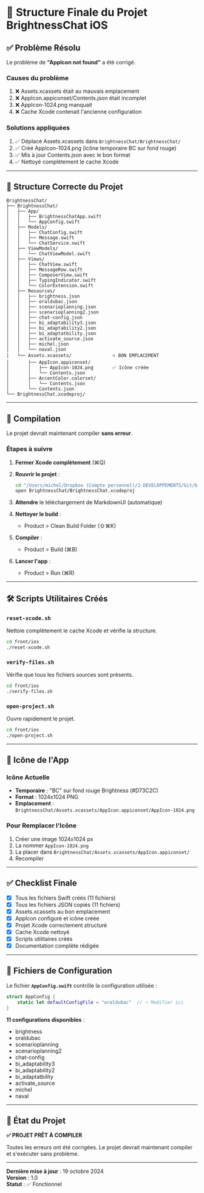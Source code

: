 # 📁 Structure Finale du Projet BrightnessChat iOS

## ✅ Problème Résolu

Le problème de **"AppIcon not found"** a été corrigé.

### Causes du problème
1. ❌ Assets.xcassets était au mauvais emplacement
2. ❌ AppIcon.appiconset/Contents.json était incomplet
3. ❌ AppIcon-1024.png manquait
4. ❌ Cache Xcode contenait l'ancienne configuration

### Solutions appliquées
1. ✅ Déplacé Assets.xcassets dans `BrightnessChat/BrightnessChat/`
2. ✅ Créé AppIcon-1024.png (icône temporaire BC sur fond rouge)
3. ✅ Mis à jour Contents.json avec le bon format
4. ✅ Nettoyé complètement le cache Xcode

---

## 📂 Structure Correcte du Projet

```
BrightnessChat/
├── BrightnessChat/
│   ├── App/
│   │   ├── BrightnessChatApp.swift
│   │   └── AppConfig.swift
│   ├── Models/
│   │   ├── ChatConfig.swift
│   │   ├── Message.swift
│   │   └── ChatService.swift
│   ├── ViewModels/
│   │   └── ChatViewModel.swift
│   ├── Views/
│   │   ├── ChatView.swift
│   │   ├── MessageRow.swift
│   │   ├── ComposerView.swift
│   │   ├── TypingIndicator.swift
│   │   └── ColorExtension.swift
│   ├── Resources/
│   │   ├── brightness.json
│   │   ├── oraldubac.json
│   │   ├── scenarioplanning.json
│   │   ├── scenarioplanning2.json
│   │   ├── chat-config.json
│   │   ├── bi_adaptability3.json
│   │   ├── bi_adaptability2.json
│   │   ├── bi_adaptatbility.json
│   │   ├── activate_source.json
│   │   ├── michel.json
│   │   └── naval.json
│   └── Assets.xcassets/               ⭐ BON EMPLACEMENT
│       ├── AppIcon.appiconset/
│       │   ├── AppIcon-1024.png       ✅ Icône créée
│       │   └── Contents.json
│       ├── AccentColor.colorset/
│       │   └── Contents.json
│       └── Contents.json
└── BrightnessChat.xcodeproj/
```

---

## 🚀 Compilation

Le projet devrait maintenant compiler **sans erreur**.

### Étapes à suivre

1. **Fermer Xcode complètement** (⌘Q)

2. **Rouvrir le projet** :
   ```bash
   cd "/Users/michel/Dropbox (Compte personnel)/1-DEVELOPPEMENTS/Git/brightnessaiv3/front/ios"
   open BrightnessChat/BrightnessChat.xcodeproj
   ```

3. **Attendre** le téléchargement de MarkdownUI (automatique)

4. **Nettoyer le build** :
   - Product > Clean Build Folder (⇧⌘K)

5. **Compiler** :
   - Product > Build (⌘B)

6. **Lancer l'app** :
   - Product > Run (⌘R)

---

## 🛠️ Scripts Utilitaires Créés

### `reset-xcode.sh`
Nettoie complètement le cache Xcode et vérifie la structure.

```bash
cd front/ios
./reset-xcode.sh
```

### `verify-files.sh`
Vérifie que tous les fichiers sources sont présents.

```bash
cd front/ios
./verify-files.sh
```

### `open-project.sh`
Ouvre rapidement le projet.

```bash
cd front/ios
./open-project.sh
```

---

## 🎨 Icône de l'App

### Icône Actuelle
- **Temporaire** : "BC" sur fond rouge Brightness (#D73C2C)
- **Format** : 1024x1024 PNG
- **Emplacement** : `BrightnessChat/Assets.xcassets/AppIcon.appiconset/AppIcon-1024.png`

### Pour Remplacer l'Icône

1. Créer une image 1024x1024 px
2. La nommer `AppIcon-1024.png`
3. La placer dans `BrightnessChat/Assets.xcassets/AppIcon.appiconset/`
4. Recompiler

---

## ✅ Checklist Finale

- [x] Tous les fichiers Swift créés (11 fichiers)
- [x] Tous les fichiers JSON copiés (11 fichiers)
- [x] Assets.xcassets au bon emplacement
- [x] AppIcon configuré et icône créée
- [x] Projet Xcode correctement structuré
- [x] Cache Xcode nettoyé
- [x] Scripts utilitaires créés
- [x] Documentation complète rédigée

---

## 📝 Fichiers de Configuration

Le fichier **`AppConfig.swift`** contrôle la configuration utilisée :

```swift
struct AppConfig {
    static let defaultConfigFile = "oraldubac"  // ⭐ Modifier ici
}
```

**11 configurations disponibles** :
- brightness
- oraldubac
- scenarioplanning
- scenarioplanning2
- chat-config
- bi_adaptability3
- bi_adaptability2
- bi_adaptatbility
- activate_source
- michel
- naval

---

## 🎉 État du Projet

**✅ PROJET PRÊT À COMPILER**

Toutes les erreurs ont été corrigées. Le projet devrait maintenant compiler et s'exécuter sans problème.

---

**Dernière mise à jour** : 19 octobre 2024  
**Version** : 1.0  
**Statut** : ✅ Fonctionnel

